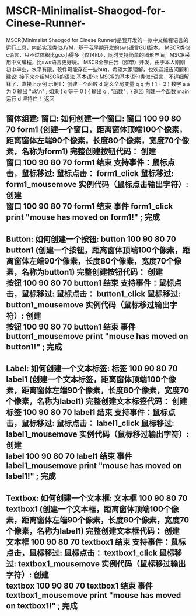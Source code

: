 # MSCR-Minimalist-Shaogod-for-Cinese-Runner-
MSCR(Minimalist Shaogod for Cinese Runner)是我开发的一款中文编程语言的运行工具，内部实现类似JVM，基于我早期开发的sws语言GUI版本。 MSCR类似c语言，只不过体积比gcc小得多（仅14kb），同时支持简单的图形界面，MSCR采用中文编程，比sws语言更好玩。 MSCR全部由我（邵帝）开发，由于本人刚刚初中毕业，水平有限，软件可能存在一些bug，希望大家理解，也欢迎报告问题和建议!
接下来介绍MSCR的语法
基本语句:
MSCR的基本语句类似c语言，不详细解释了，直接上示例
示例1：
创建一个函数 d
定义全局变量 q
q 为 ( 1 + 2 )
数字 a
a 为 0
输出 "ok\n" ;
如果 ( q 等于 0 ) {
输出 q , "函数" ;
}
返回
创建一个函数 main
运行 d
坚持住！
返回

窗体组建:
窗口:
如何创建一个窗口:
窗口 100 90 80 70 form1
(创建一个窗口，距离窗体顶端100个像素，距离窗体左端90个像素，长度80个像素，宽度70个像素，名称为form1)
完整创建按钮代码：
创建   
窗口 100 90 80 70 form1
结束
支持事件：鼠标点击，鼠标移过:
鼠标点击：
form1_click
鼠标移过:
form1_mousemove
实例代码（鼠标点击输出字符）:
创建   
窗口 100 90 80 70 form1
结束
事件 form1_click
print "mouse has moved on form1!" ;
完成
-----------------------
Button:
如何创建一个按钮:
button 100 90 80 70 button1
(创建一个按钮，距离窗体顶端100个像素，距离窗体左端90个像素，长度80个像素，宽度70个像素，名称为button1)
完整创建按钮代码：
创建   
按钮 100 90 80 70 button1
结束
支持事件：鼠标点击，鼠标移过:
鼠标点击：
button1_click
鼠标移过:
button1_mousemove
实例代码（鼠标移过输出字符）:
创建   
按钮 100 90 80 70 button1
结束
事件 button1_mousemove
print "mouse has moved on button1!" ;
完成
-----------------------
Label:
如何创建一个文本标签:
标签 100 90 80 70 label1
(创建一个文本标签，距离窗体顶端100个像素，距离窗体左端90个像素，长度80个像素，宽度70个像素，名称为label1)
完整创建文本标签代码：
创建   
标签 100 90 80 70 label1
结束
支持事件：鼠标点击，鼠标移过:
鼠标点击：
label1_click
鼠标移过:
label1_mousemove
实例代码（鼠标移过输出字符）:
创建   
label 100 90 80 70 label1
结束
事件 label1_mousemove
print "mouse has moved on label1!" ;
完成
-----------------------
Textbox:
如何创建一个文本框:
文本框 100 90 80 70 textbox1
(创建一个文本框，距离窗体顶端100个像素，距离窗体左端90个像素，长度80个像素，宽度70个像素，名称为label1)
完整创建文本框代码：
创建   
文本框 100 90 80 70 textbox1
结束
支持事件：鼠标点击，鼠标移过:
鼠标点击：
textbox1_click
鼠标移过:
textbox1_mousemove
实例代码（鼠标移过输出字符）:
创建   
textbox 100 90 80 70 textbox1
结束
事件 textbox1_mousemove
print "mouse has moved on textbox1!" ;
完成
-----------------------

